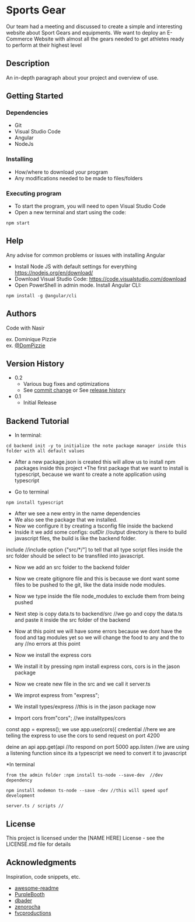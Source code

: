 # Sports Gear

Our team had a meeting and discussed to create a simple and interesting website about Sport Gears and equipments.
We want to deploy an E-Commerce Website with almost all the gears needed to get athletes ready to perform at their highest level

## Description

An in-depth paragraph about your project and overview of use.

## Getting Started

### Dependencies

* Git
* Visual Studio Code
* Angular
* NodeJs

### Installing

* How/where to download your program
* Any modifications needed to be made to files/folders

### Executing program

* To start the program, you will need to open Visual Studio Code
* Open a new terminal and start using the code:
```
npm start
```

## Help

Any advise for common problems or issues with installing Angular
* Install Node JS with default settings for everything https://nodejs.org/en/download/
* Download Visual Studio Code: https://code.visualstudio.com/download
* Open PowerShell in admin mode. Install Angular CLI:
```
npm install -g @angular/cli
```

## Authors

Code with Nasir

ex. Dominique Pizzie  
ex. [@DomPizzie](https://twitter.com/dompizzie)

## Version History

* 0.2
    * Various bug fixes and optimizations
    * See [commit change]() or See [release history]()
* 0.1
    * Initial Release
## Backend Tutorial
* In terminal:
```
cd backend init -y to initialize the note package manager inside this folder with all default values
```

* After a new package.json is created this will allow us to install npm packages inside this project
*The first package that we want to install is typescript, because we want to create a note application using typescript

* Go to terminal 
```
npm install typescript
```
* After we see a new entry in the name dependencies
* We also see the package that we installed. 
* Now we configure it by creating a tsconfig file inside the backend
* Inside it we add some configs:
outDir   //output directory is there to build javascript files, the build is like the backend folder.

include   //include option {"src/*/"] to tell that all type script files inside the src folder should be select to be transfiled into javascript.

* Now we add an src folder to the backend folder
* Now we create gitignore file and this is because we dont want some files to be pushed to the git, like the data inside node modules.

* Now we type inside the file node_modules to exclude them from being pushed
* Next step is copy data.ts to backend/src //we go and copy the data.ts and paste it inside the src folder of the backend
 
* Now at this point we will have some errors because we dont have the food and tag modules yet so we will change the food to any and the to any //no errors at this point

* Now we install the express cors
* We install it by pressing npm install express cors, cors is in the jason package

* Now we create new file in the src and we call it server.ts
* We improt express from "express";
* We install types/express //this is in the jason package now
* Import cors from"cors"; //we installtypes/cors 

const app = express();
we use app.use(cors({
credential             //here we are telling the express to use the cors to send request on port 4200  

deine an api
app.get(api    //to respond on port 5000
app.listen //we are using a listening function 
since its a typescript we need to convert it to javascript

*In terminal
```
from the admin folder :npm install ts-node --save-dev  //dev dependency

npm install nodemon ts-node --save -dev //this will speed upof development

server.ts / scripts //
```
## License

This project is licensed under the [NAME HERE] License - see the LICENSE.md file for details

## Acknowledgments

Inspiration, code snippets, etc.
* [awesome-readme](https://github.com/matiassingers/awesome-readme)
* [PurpleBooth](https://gist.github.com/PurpleBooth/109311bb0361f32d87a2)
* [dbader](https://github.com/dbader/readme-template)
* [zenorocha](https://gist.github.com/zenorocha/4526327)
* [fvcproductions](https://gist.github.com/fvcproductions/1bfc2d4aecb01a834b46)
